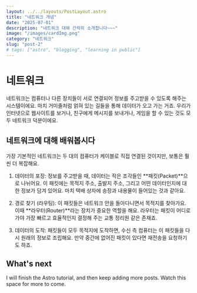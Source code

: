 ```yaml
---
layout: ../../layouts/PostLayout.astro
title: "네트워크 개념"
date: "2025-07-01"
description: "네트워크 대해 간략히 소개합니다~~~"
image: "/images/cardImg.png"
category: "네트워크"
slug: "post-2"
# tags: ["astro", "blogging", "learning in public"]
---
```


# 네트워크

네트워크는 컴퓨터나 다른 장치들이 서로 연결되어 정보를 주고받을 수 있도록 해주는 시스템이에요. 마치 거미줄처럼 얽혀 있는 길들을 통해 데이터가 오고 가는 거죠. 우리가 인터넷으로 웹사이트를 보거나, 친구에게 메시지를 보내거나, 게임을 할 수 있는 것도 모두 네트워크 덕분이에요.

## 네트워크에 대해 배워봅시다

가장 기본적인 네트워크는 두 대의 컴퓨터가 케이블로 직접 연결된 것이지만, 보통은 훨씬 더 복잡해요.

1. 데이터의 포장: 정보를 주고받을 때, 데이터는 작은 조각들인 **패킷(Packet)**으로 나뉘어요. 이 패킷에는 목적지 주소, 출발지 주소, 그리고 어떤 데이터인지에 대한 정보가 담겨 있어요. 마치 택배 상자에 송장과 내용물이 들어있는 것과 같아요.

2. 경로 찾기 (라우팅): 이 패킷들은 네트워크 안을 돌아다니면서 목적지를 찾아가요. 이때 **라우터(Router)**라는 장치가 중요한 역할을 해요. 라우터는 패킷이 어디로 가야 가장 빠르고 효율적인지 결정해 주는 교통 정리원 같은 존재죠.

3. 데이터의 도착: 패킷들이 모두 목적지에 도착하면, 수신 측 컴퓨터는 이 패킷들을 다시 원래의 정보로 조립해요. 만약 중간에 없어진 패킷이 있다면 재전송을 요청하기도 하죠.

## What's next

I will finish the Astro tutorial, and then keep adding more posts. Watch this space for more to come.
